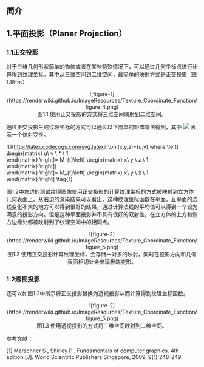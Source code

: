 ## 简介

## 1.平面投影（Planer Projection）

### 1.1正交投影

对于三维几何形状简单的物体或者在某些特殊情况下，可以通过几何坐标点进行计算得到纹理坐标。其中从三维空间到二维空间，最简单的映射方式是正交投影（图1.1所示）

<div align=center>![figure-1](https://renderwiki.github.io/ImageResources/Texture_Coordinate_Function/figure_4.png)</div>

<center>图1.1 使用正交投影的方式将三维空间映射到二维空间。</center>


通过正交投影生成纹理坐标的方式可以通过以下简单的矩阵乘法得到，其中 ![](http://latex.codecogs.com/svg.latex?M_{t}) 表示一个仿射变换。
 
![](http://latex.codecogs.com/svg.latex? \phi(x,y,z)=(u,v),where \left[
     \begin{matrix} u\\ v \\ * \\ 1  
     \end{matrix}
 \right]= M_{t}\left[ 
     \begin{matrix} x\\ y \\ z \\ 1  
     \end{matrix}
     \right])
<math>\phi(x,y,z)=(u,v),where \left[ \begin{matrix} u\\ v \\ * \\ 1  
      \end{matrix}
      \right]= M_{t}\left[ 
      \begin{matrix} x\\ y \\ z \\ 1  
      \end{matrix}
      \right] \tag{1}
</math>


图1.2中左边的测试纹理图像使用正交投影的计算纹理坐标的方式被映射到立方体几何表面上。从右边的渲染结果可以看出，这种纹理坐标函数在平面，且平面的法线变化不大的地方可以得到很好的结果，通过计算法线的平均值可以得到一个较为满意的投影方向。但是这种平面投影并不具有很好的双射性，在立方体的上方和侧方边缘处都被映射到了纹理空间中的相同点。

<div align=center>![figure-2](https://renderwiki.github.io/ImageResources/Texture_Coordinate_Function/figure_5.png)</div>

<center>图1.2 使用正交投影计算纹理坐标，会存储一对多的映射，同时在投影方向和几何表面相切处会出现极端变形。</center>

### 1.2透视投影

还可以如图1.3中所示将正交投影替换为透视投影从而计算得到纹理坐标函数。

<div align=center>![figure-2](https://renderwiki.github.io/ImageResources/Texture_Coordinate_Function/figure_5.png)</div>

<center>图1.3 使用透视投影的方式将三维空间映射到二维空间。</center>

参考文献：

[1] Marschner S ,  Shirley P . Fundamentals of computer graphics. 4th edition.[J]. World Scientific Publishers Singapore, 2009, 9(1):248-249.